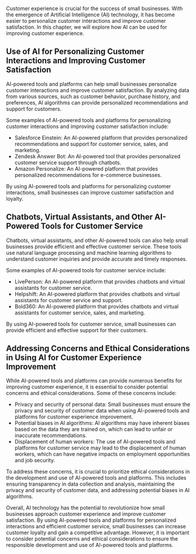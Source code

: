 
Customer experience is crucial for the success of small businesses. With the emergence of Artificial Intelligence (AI) technology, it has become easier to personalize customer interactions and improve customer satisfaction. In this chapter, we will explore how AI can be used for improving customer experience.

Use of AI for Personalizing Customer Interactions and Improving Customer Satisfaction
-------------------------------------------------------------------------------------

AI-powered tools and platforms can help small businesses personalize customer interactions and improve customer satisfaction. By analyzing data from various sources, such as customer behavior, purchase history, and preferences, AI algorithms can provide personalized recommendations and support for customers.

Some examples of AI-powered tools and platforms for personalizing customer interactions and improving customer satisfaction include:

* Salesforce Einstein: An AI-powered platform that provides personalized recommendations and support for customer service, sales, and marketing.
* Zendesk Answer Bot: An AI-powered tool that provides personalized customer service support through chatbots.
* Amazon Personalize: An AI-powered platform that provides personalized recommendations for e-commerce businesses.

By using AI-powered tools and platforms for personalizing customer interactions, small businesses can improve customer satisfaction and loyalty.

Chatbots, Virtual Assistants, and Other AI-Powered Tools for Customer Service
-----------------------------------------------------------------------------

Chatbots, virtual assistants, and other AI-powered tools can also help small businesses provide efficient and effective customer service. These tools use natural language processing and machine learning algorithms to understand customer inquiries and provide accurate and timely responses.

Some examples of AI-powered tools for customer service include:

* LivePerson: An AI-powered platform that provides chatbots and virtual assistants for customer service.
* Helpshift: An AI-powered platform that provides chatbots and virtual assistants for customer service and support.
* Bold360: An AI-powered platform that provides chatbots and virtual assistants for customer service, sales, and marketing.

By using AI-powered tools for customer service, small businesses can provide efficient and effective support for their customers.

Addressing Concerns and Ethical Considerations in Using AI for Customer Experience Improvement
----------------------------------------------------------------------------------------------

While AI-powered tools and platforms can provide numerous benefits for improving customer experience, it is essential to consider potential concerns and ethical considerations. Some of these concerns include:

* Privacy and security of personal data: Small businesses must ensure the privacy and security of customer data when using AI-powered tools and platforms for customer experience improvement.
* Potential biases in AI algorithms: AI algorithms may have inherent biases based on the data they are trained on, which can lead to unfair or inaccurate recommendations.
* Displacement of human workers: The use of AI-powered tools and platforms for customer service may lead to the displacement of human workers, which can have negative impacts on employment opportunities and job security.

To address these concerns, it is crucial to prioritize ethical considerations in the development and use of AI-powered tools and platforms. This includes ensuring transparency in data collection and analysis, maintaining the privacy and security of customer data, and addressing potential biases in AI algorithms.

Overall, AI technology has the potential to revolutionize how small businesses approach customer experience and improve customer satisfaction. By using AI-powered tools and platforms for personalized interactions and efficient customer service, small businesses can increase customer loyalty and gain a competitive advantage. However, it is important to consider potential concerns and ethical considerations to ensure the responsible development and use of AI-powered tools and platforms.
